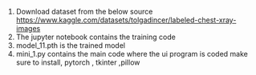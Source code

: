1. Download dataset from the below source
https://www.kaggle.com/datasets/tolgadincer/labeled-chest-xray-images
2. The jupyter notebook contains the training code
3. model_11.pth is the trained model
4. mini_1.py contains the main code where the ui program is coded
make sure to install, pytorch , tkinter ,pillow

